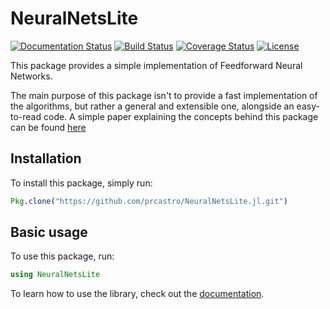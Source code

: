 # NeuralNetsLite

[![Documentation Status](https://readthedocs.org/projects/neuralnetslitejl/badge/?version=latest)](https://readthedocs.org/projects/neuralnetslitejl/?badge=latest)
[![Build Status](https://travis-ci.org/prcastro/NeuralNetsLite.jl.svg?branch=master)](https://travis-ci.org/prcastro/NeuralNetsLite.jl)
[![Coverage Status](https://coveralls.io/repos/prcastro/NeuralNetsLite.jl/badge.svg?branch=master&service=github)](https://coveralls.io/github/prcastro/NeuralNetsLite.jl?branch=master)
[![License](http://img.shields.io/badge/license-MIT-brightgreen.svg?style=flat)](LICENSE.md)

This package provides a simple implementation of Feedforward Neural Networks.

The main purpose of this package isn't to provide a fast implementation of the algorithms, but rather a general and extensible one, alongside an easy-to-read code. A simple paper explaining the concepts behind this package can be found [here](https://www.dropbox.com/s/yxlyowikizkdrut/NeuralNets_jl_Explanation.pdf?dl=0)

## Installation

To install this package, simply run:

```julia
Pkg.clone("https://github.com/prcastro/NeuralNetsLite.jl.git")
```

## Basic usage

To use this package, run:

```julia
using NeuralNetsLite
```

To learn how to use the library, check out the [documentation](https://readthedocs.org/projects/neuralnetslitejl/badge/?version=latest).
